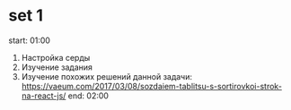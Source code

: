 # set 1
start: 01:00
1) Настройка серды
2) Изучение задания
3) Изучение похожих решений данной задачи:
https://vaeum.com/2017/03/08/sozdaiem-tablitsu-s-sortirovkoi-strok-na-react-js/
end: 02:00